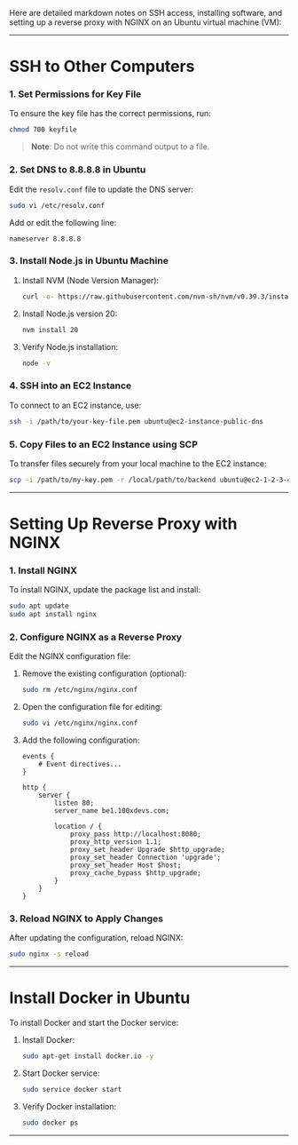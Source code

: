 Here are detailed markdown notes on SSH access, installing software, and setting up a reverse proxy with NGINX on an Ubuntu virtual machine (VM):

---

# SSH to Other Computers

### 1. Set Permissions for Key File

To ensure the key file has the correct permissions, run:

```bash
chmod 700 keyfile
```

> **Note**: Do not write this command output to a file.

### 2. Set DNS to 8.8.8.8 in Ubuntu

Edit the `resolv.conf` file to update the DNS server:

```bash
sudo vi /etc/resolv.conf
```

Add or edit the following line:

```
nameserver 8.8.8.8
```

### 3. Install Node.js in Ubuntu Machine

1. Install NVM (Node Version Manager):
   ```bash
   curl -o- https://raw.githubusercontent.com/nvm-sh/nvm/v0.39.3/install.sh | bash
   ```
2. Install Node.js version 20:
   ```bash
   nvm install 20
   ```
3. Verify Node.js installation:
   ```bash
   node -v
   ```

### 4. SSH into an EC2 Instance

To connect to an EC2 instance, use:

```bash
ssh -i /path/to/your-key-file.pem ubuntu@ec2-instance-public-dns
```

### 5. Copy Files to an EC2 Instance using SCP

To transfer files securely from your local machine to the EC2 instance:

```bash
scp -i /path/to/my-key.pem -r /local/path/to/backend ubuntu@ec2-1-2-3-4.compute-1.amazonaws.com:/home/ubuntu/
```

---

# Setting Up Reverse Proxy with NGINX

### 1. Install NGINX

To install NGINX, update the package list and install:

```bash
sudo apt update
sudo apt install nginx
```

### 2. Configure NGINX as a Reverse Proxy

Edit the NGINX configuration file:

1. Remove the existing configuration (optional):
   ```bash
   sudo rm /etc/nginx/nginx.conf
   ```
2. Open the configuration file for editing:

   ```bash
   sudo vi /etc/nginx/nginx.conf
   ```

3. Add the following configuration:

   ```nginx
   events {
       # Event directives...
   }

   http {
       server {
           listen 80;
           server_name be1.100xdevs.com;

           location / {
               proxy_pass http://localhost:8080;
               proxy_http_version 1.1;
               proxy_set_header Upgrade $http_upgrade;
               proxy_set_header Connection 'upgrade';
               proxy_set_header Host $host;
               proxy_cache_bypass $http_upgrade;
           }
       }
   }
   ```

### 3. Reload NGINX to Apply Changes

After updating the configuration, reload NGINX:

```bash
sudo nginx -s reload
```

---

# Install Docker in Ubuntu

To install Docker and start the Docker service:

1. Install Docker:
   ```bash
   sudo apt-get install docker.io -y
   ```
2. Start Docker service:
   ```bash
   sudo service docker start
   ```
3. Verify Docker installation:
   ```bash
   sudo docker ps
   ```

---
